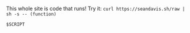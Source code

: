 This whole site is code that runs! Try it: `curl https://seandavis.sh/raw | sh -s -- (function)`

```
$SCRIPT
```

